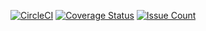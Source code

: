 [![CircleCI](https://circleci.com/gh/sirjmkitavi/cp2-bucketlist/tree/develop.svg?style=svg)](https://circleci.com/gh/sirjmkitavi/cp2-bucketlist/tree/develop)
[![Coverage Status](https://coveralls.io/repos/github/sirjmkitavi/cp2-bucketlist/badge.svg?branch=develop)](https://coveralls.io/github/sirjmkitavi/cp2-bucketlist?branch=develop)
[![Issue Count](https://codeclimate.com/github/sirjmkitavi/cp2-bucketlist/badges/issue_count.svg)](https://codeclimate.com/github/sirjmkitavi/cp2-bucketlist)